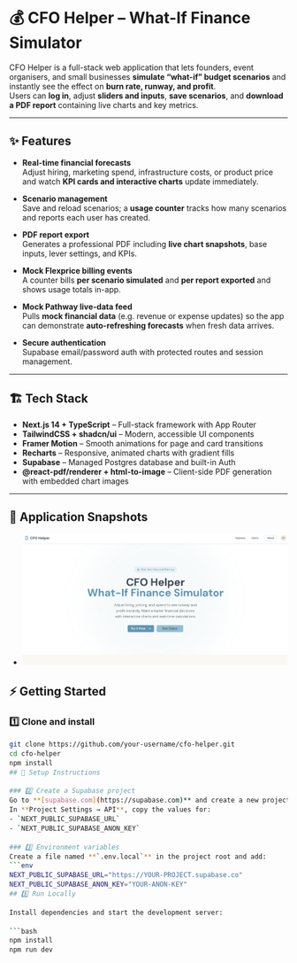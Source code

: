 # 💰 CFO Helper – What-If Finance Simulator

CFO Helper is a full-stack web application that lets founders, event organisers, and small businesses **simulate “what-if” budget scenarios** and instantly see the effect on **burn rate, runway, and profit**.  
Users can **log in**, adjust **sliders and inputs**, **save scenarios**, and **download a PDF report** containing live charts and key metrics.

---

## ✨ Features
- **Real-time financial forecasts**  
  Adjust hiring, marketing spend, infrastructure costs, or product price and watch **KPI cards and interactive charts** update immediately.

- **Scenario management**  
  Save and reload scenarios; a **usage counter** tracks how many scenarios and reports each user has created.

- **PDF report export**  
  Generates a professional PDF including **live chart snapshots**, base inputs, lever settings, and KPIs.

- **Mock Flexprice billing events**  
  A counter bills **per scenario simulated** and **per report exported** and shows usage totals in-app.

- **Mock Pathway live-data feed**  
  Pulls **mock financial data** (e.g. revenue or expense updates) so the app can demonstrate **auto-refreshing forecasts** when fresh data arrives.

- **Secure authentication**  
  Supabase email/password auth with protected routes and session management.

---

## 🏗 Tech Stack
- **Next.js 14 + TypeScript** – Full-stack framework with App Router
- **TailwindCSS + shadcn/ui** – Modern, accessible UI components
- **Framer Motion** – Smooth animations for page and card transitions
- **Recharts** – Responsive, animated charts with gradient fills
- **Supabase** – Managed Postgres database and built-in Auth
- **@react-pdf/renderer + html-to-image** – Client-side PDF generation with embedded chart images

---

## 📸 Application Snapshots
- ![CFO-Helper-1](Application-Snapshots/1.png)



## ⚡ Getting Started

### 1️⃣ Clone and install
```bash
git clone https://github.com/your-username/cfo-helper.git
cd cfo-helper
npm install
## 🚀 Setup Instructions

### 2️⃣ Create a Supabase project
Go to **[supabase.com](https://supabase.com)** and create a new project.  
In **Project Settings → API**, copy the values for:
- `NEXT_PUBLIC_SUPABASE_URL`
- `NEXT_PUBLIC_SUPABASE_ANON_KEY`

### 3️⃣ Environment variables
Create a file named **`.env.local`** in the project root and add:
```env
NEXT_PUBLIC_SUPABASE_URL="https://YOUR-PROJECT.supabase.co"
NEXT_PUBLIC_SUPABASE_ANON_KEY="YOUR-ANON-KEY"
## 5️⃣ Run Locally

Install dependencies and start the development server:

```bash
npm install
npm run dev
